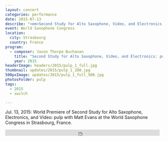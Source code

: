 ```yaml
---
layout: concert
categories: performance
date: 2015-07-13
describe: "<em>Second Study for Alto Saxophone, Video, and Electronics: pulp</em> (2015), world premiere. Matt Evans."
event: World Saxophone Congress
location:
  city: Strasbourg
  country: France
program:
  - composer: Jason Thorpe Buchanan
    title: "Second Study for Alto Saxophone, Video, and Electronics: pulp"
    year: 2015
headerImage: headers/2015/pulp_1_full.jpg
thumbnail: updates/2015/pulp_1_280.jpg
500pxImage: updates/2015/pulp_1_full_500.jpg
photosFolder: pulp
tags:
  - 2015
  - switch

---
```


Jul. 13, 2015: World Premiere of Second Study for Alto Saxophone, Electronics, and Video: pulp with Matt Evans at the World Saxophone Congress in Strasbourg, France.


<iframe width="98%" height="20" scrolling="no" frameborder="no" src="https://w.soundcloud.com/player/?url=https%3A//api.soundcloud.com/tracks/235369830%3Fsecret_token%3Ds-9y9Ej&amp;color=ff5500&amp;inverse=true&amp;auto_play=false&amp;show_user=true"></iframe>
